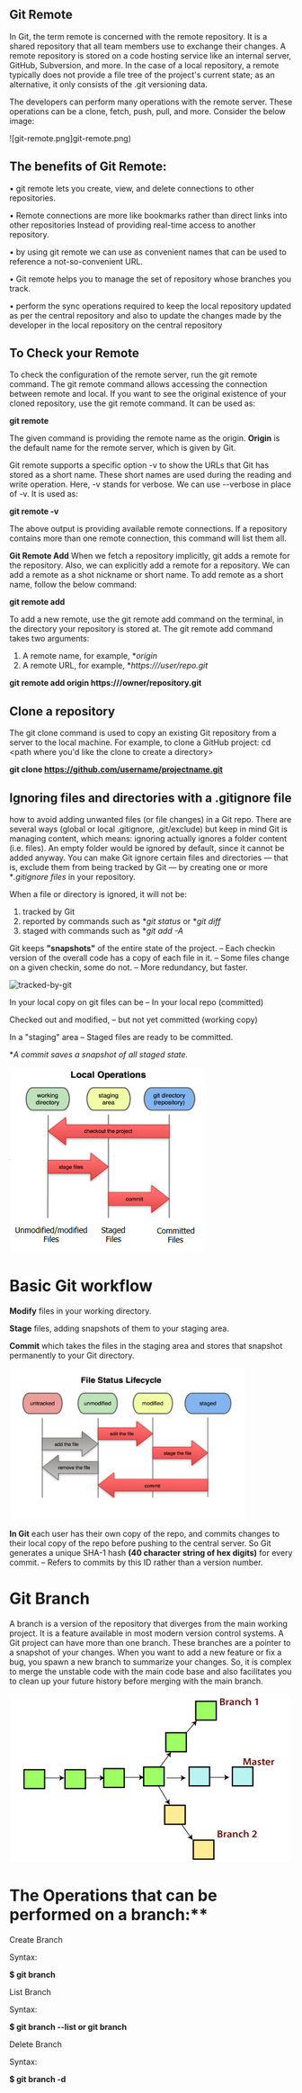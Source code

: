 ## Git Remote

In Git, the term remote is concerned with the remote repository. It is a shared repository that all team members use to exchange their changes. A remote repository is stored on a code hosting service like an internal server, GitHub, Subversion, and more. In the case of a local repository, a remote typically does not provide a file tree of the project's current state; as an alternative, it only consists of the .git versioning data.

The developers can perform many operations with the remote server. These operations can be a clone, fetch, push, pull, and more. Consider the below image:

![git-remote.png]git-remote.png)

## The benefits of  Git Remote:
• git remote  lets you create, view, and delete connections to other repositories.

• Remote connections are more like bookmarks rather than direct links into other repositories Instead of providing real-time access to another repository.

• by using  git remote we can use as convenient names that can be used to reference a not-so-convenient URL.

• Git remote  helps you to manage the set of repository whose branches you track.

• perform the sync operations required to keep the local repository updated as per the central repository and also to update the changes made by the developer in the local repository on the central repository

## To Check your Remote

To check the configuration of the remote server, run the git remote command. The git remote command allows accessing the connection between remote and local. If you want to see the original existence of your cloned repository, use the git remote command. It can be used as:

**git remote**

The given command is providing the remote name as the origin. **Origin** is the default name for the remote server, which is given by Git.
  
Git remote supports a specific option -v to show the URLs that Git has stored as a short name. These short names are used during the reading and write operation. Here, -v stands for verbose. We can use --verbose in place of -v. It is used as:

**git remote -v** 

The above output is providing available remote connections. If a repository contains more than one remote connection, this command will list them all.


**Git Remote Add** When we fetch a repository implicitly, git adds a remote for the repository. Also, we can explicitly add a remote for a repository. We can add a remote as a shot nickname or short name. To add remote as a short name, follow the below command:

 **git remote add <short name><remote URL>**



To add a new remote, use the git remote add command on the terminal, in the directory your
repository is stored at.
The git remote add command takes two arguments:
1. A remote name, for example, **origin*
2. A remote URL, for example, **https://<your-git-service-address>/user/repo.git*
   
**git remote add origin https://<your-git-service-address>/owner/repository.git**


## Clone a repository

The git clone command is used to copy an existing Git repository from a server to the local
machine.
For example, to clone a GitHub project:
cd <path where you'd like the clone to create a directory>

**git clone https://github.com/username/projectname.git**

## Ignoring files and directories with a .gitignore file

how to avoid adding unwanted files (or file changes) in a Git repo. There are several ways
 (global or local .gitignore, .git/exclude) but keep in mind Git is managing content, which means: ignoring
actually ignores a folder content (i.e. files). An empty folder would be ignored by default, since it
cannot be added anyway.
You can make Git ignore certain files and directories — that is, exclude them from being tracked
by Git — by creating one or more **.gitignore files* in your repository.

When a file or directory is ignored, it will not be:

1. tracked by Git
2. reported by commands such as **git status* or **git diff*
3. staged with commands such as **git add -A*

Git keeps **"snapshots"** of the entire state of the project.
– Each checkin version of the overall code has a copy of
each file in it.
– Some files change on a given checkin, some do not.
– More redundancy, but faster.

![tracked-by-git](tracked-by-git.png)

In your local copy on git files can be
– In your local repo  (committed)

 Checked out and modified,
– but not yet committed (working copy)

In a "staging" area
– Staged files are ready to be committed.

**A commit saves a snapshot of all staged state.*

![local-operation](local-operation.png)


# Basic Git workflow

**Modify** files in your working directory.

**Stage** files, adding snapshots of them to your staging area.

**Commit** which takes the files in the staging area and stores that snapshot permanently to your Git directory.

![git-workflow](git-workflow.png)

**In Git** each user has their own copy of the repo, and commits changes to their local copy of the repo before pushing to the central server.
So Git generates a unique SHA-1 hash **(40 character string of hex digits)** for every commit.
– Refers to commits by this ID rather than a version number.


# Git Branch

A branch is a version of the repository that diverges from the main working project. It is a feature available in most modern version control systems. A Git project can have more than one branch. These branches are a pointer to a snapshot of your changes. When you want to add a new feature or fix a bug, you spawn a new branch to summarize your changes. So, it is complex to merge the unstable code with the main code base and also facilitates you to clean up your future history before merging with the main branch.

![git-branch](git-branch.png)


# The Operations that can be performed on a branch:**

Create Branch

Syntax:

**$ git branch  <branch name>**

List Branch

Syntax:

**$ git branch --list   or git branch**

Delete Branch

Syntax:

**$ git branch -d<branch name>**

